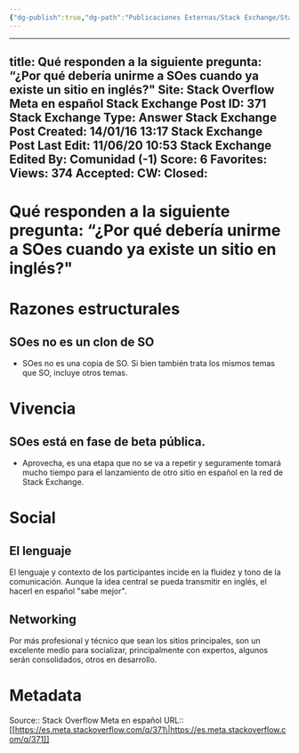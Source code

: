 ```yaml
---
{"dg-publish":true,"dg-path":"Publicaciones Externas/Stack Exchange/Stack Overflow en español/Stack Overflow en español Meta/es.meta.stackoverflow.com-371.md","permalink":"/publicaciones-externas/stack-exchange/stack-overflow-en-espanol/stack-overflow-en-espanol-meta/es-meta-stackoverflow-com-371/","hide":true,"noteIcon":"default","created":"2024-04-03T12:49:10.373-06:00","updated":"2024-04-05T16:43:58.547-06:00"}
---
```


---
title: Qué responden a la siguiente pregunta: “¿Por qué debería unirme a SOes cuando ya existe un sitio en inglés?"
Site: Stack Overflow Meta en español
Stack Exchange Post ID: 371
Stack Exchange Type: Answer
Stack Exchange Post Created: 14/01/16 13:17
Stack Exchange Post Last Edit: 11/06/20 10:53
Stack Exchange Edited By: Comunidad (-1)
Score: 6
Favorites: 
Views: 374
Accepted: 
CW: 
Closed: 
---
# Qué responden a la siguiente pregunta: “¿Por qué debería unirme a SOes cuando ya existe un sitio en inglés?"

# Razones estructurales
## SOes no es un clon de SO
- SOes no es una copia de SO. Si bien también trata los mismos temas que SO, incluye otros temas.

# Vivencia
## SOes está en fase de beta pública.
- Aprovecha, es una etapa que no se va a repetir y seguramente tomará mucho tiempo para el lanzamiento de otro sitio en español en la red de Stack Exchange.

# Social
## El lenguaje 
El lenguaje y contexto de los participantes incide en la fluidez y tono de la comunicación. Aunque la idea central se pueda transmitir en inglés, el hacerl en español "sabe mejor".

## Networking
Por más profesional y técnico que sean los sitios principales, son un excelente medio para socializar, principalmente con expertos, algunos serán consolidados, otros en desarrollo.


# Metadata
Source:: Stack Overflow Meta en español
URL:: [[https://es.meta.stackoverflow.com/q/371\|https://es.meta.stackoverflow.com/q/371]]


